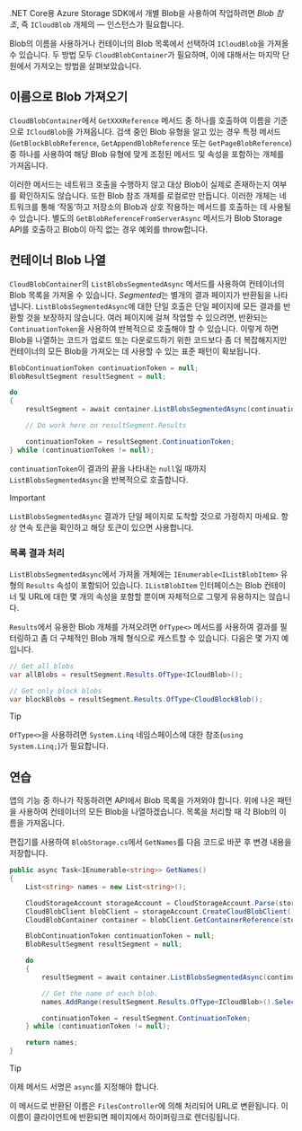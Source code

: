 .NET Core용 Azure Storage SDK에서 개별 Blob을 사용하여 작업하려면 *Blob 참조*, 즉 `ICloudBlob` 개체의 &mdash; 인스턴스가 필요합니다.

Blob의 이름을 사용하거나 컨테이너의 Blob 목록에서 선택하여 `ICloudBlob`을 가져올 수 있습니다. 두 방법 모두 `CloudBlobContainer`가 필요하며, 이에 대해서는 마지막 단원에서 가져오는 방법을 살펴보았습니다.

## <a name="getting-blobs-by-name"></a>이름으로 Blob 가져오기

`CloudBlobContainer`에서 `GetXXXReference` 메서드 중 하나를 호출하여 이름을 기준으로 `ICloudBlob`을 가져옵니다. 검색 중인 Blob 유형을 알고 있는 경우 특정 메서드(`GetBlockBlobReference`, `GetAppendBlobReference` 또는 `GetPageBlobReference`) 중 하나를 사용하여 해당 Blob 유형에 맞게 조정된 메서드 및 속성을 포함하는 개체를 가져옵니다.

이러한 메서드는 네트워크 호출을 수행하지 않고 대상 Blob이 실제로 존재하는지 여부를 확인하지도 않습니다. 또한 Blob 참조 개체를 로컬로만 만듭니다. 이러한 개체는 네트워크를 통해 ‘작동’하고 저장소의 Blob과 상호 작용하는 메서드를 호출하는 데 사용될 수 있습니다. 별도의 `GetBlobReferenceFromServerAsync` 메서드가 Blob Storage API를 호출하고 Blob이 아직 없는 경우 예외를 throw합니다.

## <a name="listing-blobs-in-a-container"></a>컨테이너 Blob 나열

`CloudBlobContainer`의 `ListBlobsSegmentedAsync` 메서드를 사용하여 컨테이너의 Blob 목록을 가져올 수 있습니다. *Segmented*는 별개의 결과 페이지가 반환됨을 나타냅니다. `ListBlobsSegmentedAsync`에 대한 단일 호출은 단일 페이지에 모든 결과를 반환할 것을 보장하지 않습니다. 여러 페이지에 걸쳐 작업할 수 있으려면, 반환되는 `ContinuationToken`을 사용하여 반복적으로 호출해야 할 수 있습니다. 이렇게 하면 Blob을 나열하는 코드가 업로드 또는 다운로드하기 위한 코드보다 좀 더 복잡해지지만 컨테이너의 모든 Blob을 가져오는 데 사용할 수 있는 표준 패턴이 확보됩니다.

```csharp
BlobContinuationToken continuationToken = null;
BlobResultSegment resultSegment = null;

do
{
    resultSegment = await container.ListBlobsSegmentedAsync(continuationToken);

    // Do work here on resultSegment.Results

    continuationToken = resultSegment.ContinuationToken;
} while (continuationToken != null);
```

`continuationToken`이 결과의 끝을 나타내는 `null`일 때까지 `ListBlobsSegmentedAsync`을 반복적으로 호출합니다.

> [!IMPORTANT]
> `ListBlobsSegmentedAsync` 결과가 단일 페이지로 도착할 것으로 가정하지 마세요. 항상 연속 토큰을 확인하고 해당 토큰이 있으면 사용합니다.

### <a name="processing-list-results"></a>목록 결과 처리

`ListBlobsSegmentedAsync`에서 가져올 개체에는 `IEnumerable<IListBlobItem>` 유형의 `Results` 속성이 포함되어 있습니다. `IListBlobItem` 인터페이스는 Blob 컨테이너 및 URL에 대한 몇 개의 속성을 포함할 뿐이며 자체적으로 그렇게 유용하지는 않습니다.

`Results`에서 유용한 Blob 개체를 가져오려면 `OfType<>` 메서드를 사용하여 결과를 필터링하고 좀 더 구체적인 Blob 개체 형식으로 캐스트할 수 있습니다. 다음은 몇 가지 예입니다.

```csharp
// Get all blobs
var allBlobs = resultSegment.Results.OfType<ICloudBlob>();

// Get only block blobs
var blockBlobs = resultSegment.Results.OfType<CloudBlockBlob();
```

> [!TIP]
> `OfType<>`을 사용하려면 `System.Linq` 네임스페이스에 대한 참조(`using System.Linq;`)가 필요합니다.

## <a name="exercise"></a>연습

앱의 기능 중 하나가 작동하려면 API에서 Blob 목록을 가져와야 합니다. 위에 나온 패턴을 사용하여 컨테이너의 모든 Blob을 나열하겠습니다. 목록을 처리할 때 각 Blob의 이름을 가져옵니다.

편집기를 사용하여 `BlobStorage.cs`에서 `GetNames`를 다음 코드로 바꾼 후 변경 내용을 저장합니다.

```csharp
public async Task<IEnumerable<string>> GetNames()
{
    List<string> names = new List<string>();

    CloudStorageAccount storageAccount = CloudStorageAccount.Parse(storageConfig.ConnectionString);
    CloudBlobClient blobClient = storageAccount.CreateCloudBlobClient();
    CloudBlobContainer container = blobClient.GetContainerReference(storageConfig.FileContainerName);

    BlobContinuationToken continuationToken = null;
    BlobResultSegment resultSegment = null;

    do
    {
        resultSegment = await container.ListBlobsSegmentedAsync(continuationToken);

        // Get the name of each blob.
        names.AddRange(resultSegment.Results.OfType<ICloudBlob>().Select(b => b.Name));

        continuationToken = resultSegment.ContinuationToken;
    } while (continuationToken != null);

    return names;
}
```

> [!TIP]
> 이제 메서드 서명은 `async`를 지정해야 합니다.

이 메서드로 반환된 이름은 `FilesController`에 의해 처리되어 URL로 변환됩니다. 이 이름이 클라이언트에 반환되면 페이지에서 하이퍼링크로 렌더링됩니다.